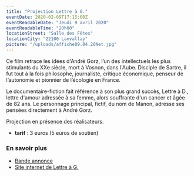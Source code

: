 ```yaml
---
title: "Projection Lettre à G."
eventDate: 2020-02-09T17:15:00Z
eventReadableDate: "Jeudi 9 avril 2020"
eventReadableTime: "20h00"
locationStreet: "Salle des Fêtes"
locationCity: "22100 Lanvallay"
picture: "/uploads/affiche09.04.20Net.jpg"
---
```


Ce film retrace les idées d'André Gorz, l’un des intellectuels les plus stimulants du XXe siècle, mort à Vosnon, dans l'Aube. Disciple de Sartre, il fut tout à la fois philosophe, journaliste, critique économique, penseur de l’autonomie et pionnier de l’écologie en France.

Le documentaire-fiction fait référence à son plus grand succès, Lettre à D., lettre d'amour adressée à sa femme, alors souffrante d'un cancer et âgée de 82 ans. Le personnage principal, fictif, du nom de Manon, adresse ses pensées directement à André Gorz.

Projection en présence des réalisateurs.

- **tarif** : 3 euros (5 euros de soutien)

### En savoir plus

- [Bande annonce](https://vimeo.com/33244454339)
- [Site internet de Lettre à G.](https://andregorz.fr/)


